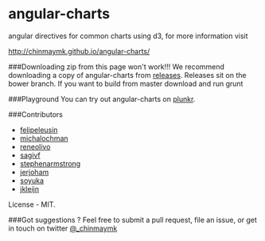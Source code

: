 angular-charts
==============

angular directives for common charts using d3, for more information visit

http://chinmaymk.github.io/angular-charts/

###Downloading zip from this page won't work!!!
We recommend downloading a copy of angular-charts from [releases](https://github.com/chinmaymk/angular-charts/releases).
Releases sit on the bower branch. If you want to build from master download and run grunt

###Playground
You can try out angular-charts on [plunkr](http://plnkr.co/edit/T9J7bz?p=preview).

###Contributors
* [felipeleusin](https://github.com/felipeleusin)
* [michalochman](https://github.com/michalochman)
* [reneolivo](https://github.com/reneolivo) 
* [sagivf](https://github.com/sagivf)
* [stephenarmstrong](https://github.com/stephenarmstrong)
* [jerjoham](https://github.com/jerjoham)
* [soyuka](https://github.com/soyuka)
* [jkleijn](https://github.com/jkleijn)

License - MIT.

###Got suggestions ?
Feel free to submit a pull request, file an issue, or get in touch on twitter [@_chinmaymk](https://twitter.com/_chinmaymk)
